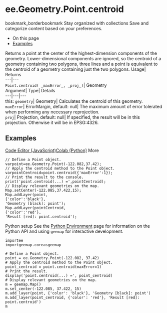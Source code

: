  
#  ee.Geometry.Point.centroid 
bookmark_borderbookmark Stay organized with collections  Save and categorize content based on your preferences. 
  * On this page
  * [Examples](https://developers.google.com/earth-engine/apidocs/ee-geometry-point-centroid#examples)


Returns a point at the center of the highest-dimension components of the geometry. Lower-dimensional components are ignored, so the centroid of a geometry containing two polygons, three lines and a point is equivalent to the centroid of a geometry containing just the two polygons. 
Usage| Returns  
---|---  
`Point.centroid( _maxError_, _proj_)`| Geometry  
Argument| Type| Details  
---|---|---  
this: `geometry`| Geometry| Calculates the centroid of this geometry.  
`maxError`| ErrorMargin, default: null| The maximum amount of error tolerated when performing any necessary reprojection.  
`proj`| Projection, default: null| If specified, the result will be in this projection. Otherwise it will be in EPSG:4326.  
## Examples
[Code Editor (JavaScript)](https://developers.google.com/earth-engine/apidocs/ee-geometry-point-centroid#code-editor-javascript-sample)[Colab (Python)](https://developers.google.com/earth-engine/apidocs/ee-geometry-point-centroid#colab-python-sample) More
```
// Define a Point object.
varpoint=ee.Geometry.Point(-122.082,37.42);
// Apply the centroid method to the Point object.
varpointCentroid=point.centroid({'maxError':1});
// Print the result to the console.
print('point.centroid(...) =',pointCentroid);
// Display relevant geometries on the map.
Map.setCenter(-122.085,37.422,15);
Map.addLayer(point,
{'color':'black'},
'Geometry [black]: point');
Map.addLayer(pointCentroid,
{'color':'red'},
'Result [red]: point.centroid');
```
Python setup
See the [ Python Environment](https://developers.google.com/earth-engine/guides/python_install) page for information on the Python API and using `geemap` for interactive development.
```
importee
importgeemap.coreasgeemap
```
```
# Define a Point object.
point = ee.Geometry.Point(-122.082, 37.42)
# Apply the centroid method to the Point object.
point_centroid = point.centroid(maxError=1)
# Print the result.
display('point.centroid(...) =', point_centroid)
# Display relevant geometries on the map.
m = geemap.Map()
m.set_center(-122.085, 37.422, 15)
m.add_layer(point, {'color': 'black'}, 'Geometry [black]: point')
m.add_layer(point_centroid, {'color': 'red'}, 'Result [red]: point.centroid')
m
```

